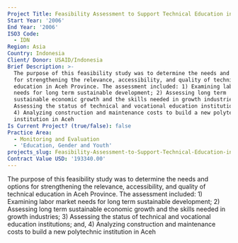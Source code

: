 ```yaml
---
Project Title: Feasibility Assessment to Support Technical Education in Aech Province
Start Year: '2006'
End Year: '2006'
ISO3 Code:
  - IDN
Region: Asia
Country: Indonesia
Client/ Donor: USAID/Indonesia
Brief Description: >-
  The purpose of this feasibility study was to determine the needs and options
  for strengthening the relevance, accessibility, and quality of technical
  education in Aceh Province. The assessment included: 1) Examining labor market
  needs for long term sustainable development; 2) Assessing long term
  sustainable economic growth and the skills needed in growth industries; 3)
  Assessing the status of technical and vocational education institutions; and,
  4) Analyzing construction and maintenance costs to build a new polytechnic
  institution in Aceh
Is Current Project? (true/false): false
Practice Area:
  - Monitoring and Evaluation
  - 'Education, Gender and Youth'
projects_slug: Feasibility-Assessment-to-Support-Technical-Education-in-Aech-Province
Contract Value USD: '193340.00'
---
```

The purpose of this feasibility study was to determine the needs and options for strengthening the relevance, accessibility, and quality of technical education in Aceh Province. The assessment included: 1) Examining labor market needs for long term sustainable development; 2) Assessing long term sustainable economic growth and the skills needed in growth industries; 3) Assessing the status of technical and vocational education institutions; and, 4) Analyzing construction and maintenance costs to build a new polytechnic institution in Aceh